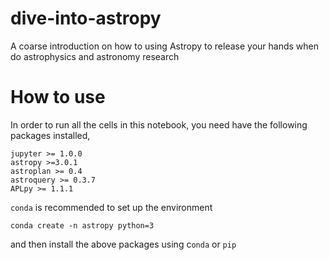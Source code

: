 # dive-into-astropy
A coarse introduction on how to using Astropy to release your hands when do astrophysics and astronomy research

# How to use
In order to run all the cells in this notebook, you need have the following packages installed, 
```text
jupyter >= 1.0.0
astropy >=3.0.1
astroplan >= 0.4
astroquery >= 0.3.7
APLpy >= 1.1.1
```

`conda` is recommended to set up the environment

```shell
conda create -n astropy python=3
```

and then install the above packages using c`onda` or `pip`
